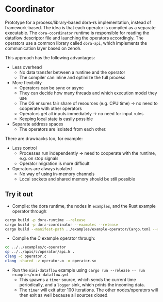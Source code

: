 # Coordinator

Prototype for a process/library-based dora-rs implementation, instead of framework-based. The idea is that each operator is compiled as a separate executable. The `dora-coordinator` runtime is responsible for reading the dataflow descriptor file and launching the operators accordingly. The operators use a common library called `dora-api`, which implements the communication layer based on zenoh.

This approach has the following advantages:

- Less overhead
  - No data transfer between a runtime and the operator
  - The compiler can inline and optimize the full process
- More flexibility
  - Operators can be sync or async
  - They can decide how many threads and which execution model they use
  - The OS ensures fair share of resources (e.g. CPU time) -> no need to cooperate with other operators
  - Operators get all inputs immediately -> no need for input rules
  - Keeping local state is easily possible
- Separate address spaces
  - The operators are isolated from each other.

There are drawbacks too, for example:

- Less control
  - Processes run independently -> need to cooperate with the runtime, e.g. on stop signals
  - Operator migration is more difficult
- Operators are always isolated
  - No way of using in-memory channels
  - Local sockets and shared memory should be still possible

## Try it out

- Compile: the dora runtime,  the nodes in `examples`, and the Rust example operator through:
```bash
cargo build -p dora-runtime --release
cargo build -p dora-coordinator --examples --release
cargo build --manifest-path ../examples/example-operator/Cargo.toml --release
```
- Compile the C example operator through:
```bash
cd ../../examples/c-operator
cp ../../apis/c/operator/api.h .
clang -c operator.c
clang -shared -v operator.o -o operator.so
```
- Run the `mini-dataflow` example using `cargo run --release -- run examples/mini-dataflow.yml`
  - This spawns a `timer` source, which sends the current time periodically, and a `logger` sink, which prints the incoming data.
  - The `timer` will exit after 100 iterations. The other nodes/operators will then exit as well because all sources closed.

